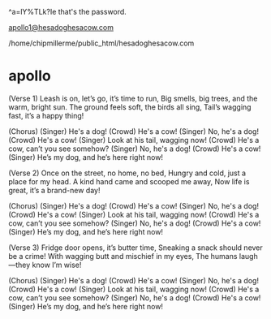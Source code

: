 ^a=lY%TLk?Ie
that's the password.

apollo1@hesadoghesacow.com

/home/chipmillerme/public_html/hesadoghesacow.com


# apollo


(Verse 1)
Leash is on, let’s go, it’s time to run,
Big smells, big trees, and the warm, bright sun.
The ground feels soft, the birds all sing,
Tail’s wagging fast, it’s a happy thing!

(Chorus)
(Singer) He's a dog!
(Crowd) He's a cow!
(Singer) No, he's a dog!
(Crowd) He's a cow!
(Singer) Look at his tail, wagging now!
(Crowd) He's a cow, can’t you see somehow?
(Singer) No, he's a dog!
(Crowd) He's a cow!
(Singer) He’s my dog, and he’s here right now!

(Verse 2)
Once on the street, no home, no bed,
Hungry and cold, just a place for my head.
A kind hand came and scooped me away,
Now life is great, it’s a brand-new day!

(Chorus)
(Singer) He's a dog!
(Crowd) He's a cow!
(Singer) No, he's a dog!
(Crowd) He's a cow!
(Singer) Look at his tail, wagging now!
(Crowd) He's a cow, can’t you see somehow?
(Singer) No, he's a dog!
(Crowd) He's a cow!
(Singer) He’s my dog, and he’s here right now!

(Verse 3)
Fridge door opens, it’s butter time,
Sneaking a snack should never be a crime!
With wagging butt and mischief in my eyes,
The humans laugh—they know I’m wise!

(Chorus)
(Singer) He's a dog!
(Crowd) He's a cow!
(Singer) No, he's a dog!
(Crowd) He's a cow!
(Singer) Look at his tail, wagging now!
(Crowd) He's a cow, can’t you see somehow?
(Singer) No, he's a dog!
(Crowd) He's a cow!
(Singer) He’s my dog, and he’s here right now!